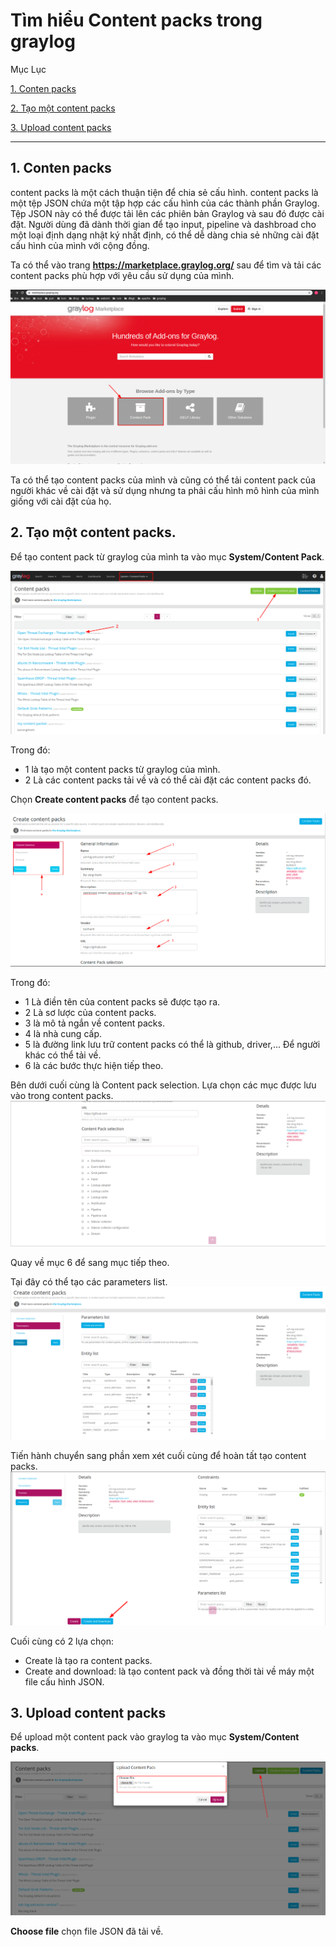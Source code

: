 # Tìm hiểu Content packs trong graylog
Mục Lục

[1. Conten packs](#1)

[2. Tạo một content packs](#2)

[3. Upload content packs](#3)

---
<a name="1"></a>
## 1. Conten packs

content packs là một cách thuận tiện để chia sẻ cấu hình. content packs là một tệp JSON chứa một tập hợp các cấu hình của các thành phần Graylog. Tệp JSON này có thể được tải lên các phiên bản Graylog và sau đó được cài đặt. Người dùng đã dành thời gian để tạo input, pipeline và dashbroad cho một loại định dạng nhật ký nhất định, có thể dễ dàng chia sẻ những cài đặt cấu hình của mình với cộng đồng.

Ta có thể vào trang **https://marketplace.graylog.org/** sau để tìm và tải các content packs phù hợp với yêu cầu sử dụng của mình.

![](anhlog/cont1.png)

Ta có thể tạo content packs của mình và cũng có thể tải content pack của người khác về cài đặt và sử dụng nhưng ta phải cấu hình mô hình của mình giống với cài đặt của họ.

<a name="2"></a>
## 2. Tạo một content packs.

Để tạo content pack từ graylog của mình ta vào mục **System/Content Pack**.

![](anhlog/pack1.png)

Trong đó:
- 1 là tạo một content packs từ graylog của mình.
- 2 Là các content packs tải về và có thể cài đặt các content packs đó.

Chọn **Create content packs** để tạo content packs.


![](anhlog/cont2.png)

Trong đó:
- 1 Là điền tên của content packs sẽ được tạo ra.
- 2 Là sơ lược của content packs.
- 3 là mô tả ngắn về content packs.
- 4 là nhà cung cấp.
- 5 là đường link lưu trữ content packs có thể là github, driver,... Để người khác có thể tải về.
- 6 là các bước thực hiện tiếp theo.

Bên dưới cuối cùng là Content pack selection. Lựa chọn các mục được lưu vào trong content packs.
![](anhlog/cont3.png)

Quay về mục 6 để sang mục tiếp theo.

Tại đây có thể tạo các parameters list.
![](anhlog/cont5.png)

Tiến hành chuyển sang phần xem xét cuối cùng để hoàn tất tạo content packs.
![](anhlog/cont4.png)

Cuối cùng có 2 lựa chọn:
- Create là tạo ra content packs.
- Create and download: là tạo content pack và đồng thời tài về máy một file cấu hình JSON.

<a name="3"></a>
## 3. Upload content packs

Để upload một content pack vào graylog ta vào mục **System/Content packs**.

![](anhlog/cont6.png)

**Choose file** chọn file JSON đã tải về.

